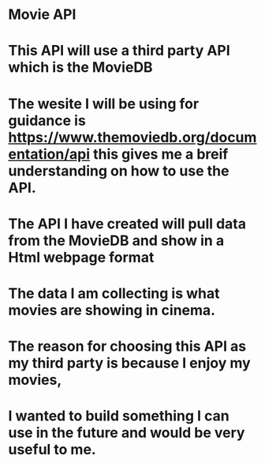 # Movie API

# This API will use a third party API which is the MovieDB
# The wesite I will be using for guidance is https://www.themoviedb.org/documentation/api this gives me a breif understanding on how to use the API.
# The API I have created will pull data from the MovieDB and show in a Html webpage format
# The data I am collecting is what movies are showing in cinema.

# The reason for choosing this API as my third party is because I enjoy my movies,
# I wanted to build something I can use in the future and would be very useful to me.